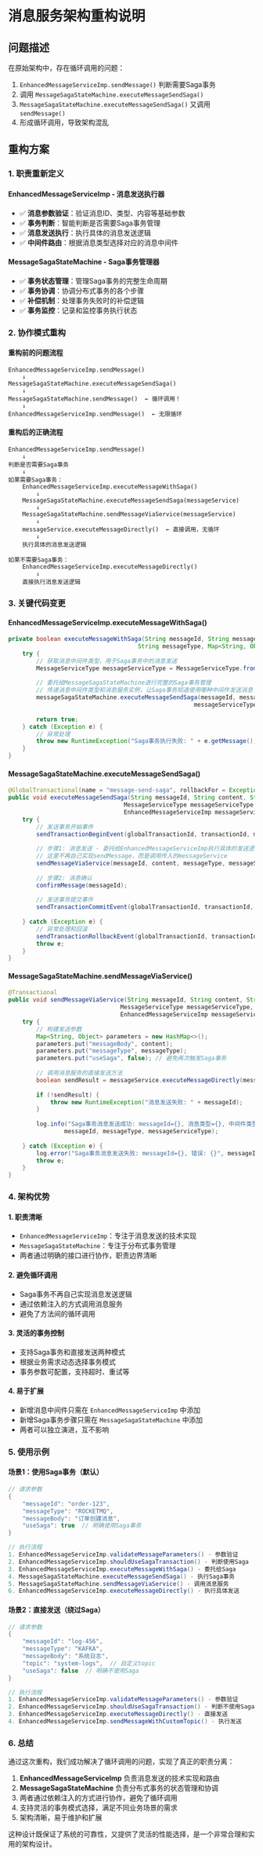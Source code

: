 # 消息服务架构重构说明

## 问题描述

在原始架构中，存在循环调用的问题：

1. `EnhancedMessageServiceImp.sendMessage()` 判断需要Saga事务
2. 调用 `MessageSagaStateMachine.executeMessageSendSaga()`
3. `MessageSagaStateMachine.executeMessageSendSaga()` 又调用 `sendMessage()`
4. 形成循环调用，导致架构混乱

## 重构方案

### 1. 职责重新定义

#### **EnhancedMessageServiceImp - 消息发送执行器**
- ✅ **消息参数验证**：验证消息ID、类型、内容等基础参数
- ✅ **事务判断**：智能判断是否需要Saga事务管理
- ✅ **消息发送执行**：执行具体的消息发送逻辑
- ✅ **中间件路由**：根据消息类型选择对应的消息中间件

#### **MessageSagaStateMachine - Saga事务管理器**
- ✅ **事务状态管理**：管理Saga事务的完整生命周期
- ✅ **事务协调**：协调分布式事务的各个步骤
- ✅ **补偿机制**：处理事务失败时的补偿逻辑
- ✅ **事务监控**：记录和监控事务执行状态

### 2. 协作模式重构

#### **重构前的问题流程**
```
EnhancedMessageServiceImp.sendMessage()
    ↓
MessageSagaStateMachine.executeMessageSendSaga()
    ↓
MessageSagaStateMachine.sendMessage()  ← 循环调用！
    ↓
EnhancedMessageServiceImp.sendMessage()  ← 无限循环
```

#### **重构后的正确流程**
```
EnhancedMessageServiceImp.sendMessage()
    ↓
判断是否需要Saga事务
    ↓
如果需要Saga事务：
    EnhancedMessageServiceImp.executeMessageWithSaga()
        ↓
    MessageSagaStateMachine.executeMessageSendSaga(messageService)
        ↓
    MessageSagaStateMachine.sendMessageViaService(messageService)
        ↓
    messageService.executeMessageDirectly()  ← 直接调用，无循环
        ↓
    执行具体的消息发送逻辑

如果不需要Saga事务：
    EnhancedMessageServiceImp.executeMessageDirectly()
        ↓
    直接执行消息发送逻辑
```

### 3. 关键代码变更

#### **EnhancedMessageServiceImp.executeMessageWithSaga()**
```java
private boolean executeMessageWithSaga(String messageId, String messageBody, 
                                     String messageType, Map<String, Object> parameters) {
    try {
        // 获取消息中间件类型，用于Saga事务中的消息发送
        MessageServiceType messageServiceType = MessageServiceType.fromCode(messageType.toUpperCase());
        
        // 委托给MessageSagaStateMachine进行完整的Saga事务管理
        // 传递消息中间件类型和消息服务实例，让Saga事务知道使用哪种中间件发送消息
        messageSagaStateMachine.executeMessageSendSaga(messageId, messageBody, messageType, 
                                                     messageServiceType, this);
        
        return true;
    } catch (Exception e) {
        // 异常处理
        throw new RuntimeException("Saga事务执行失败: " + e.getMessage(), e);
    }
}
```

#### **MessageSagaStateMachine.executeMessageSendSaga()**
```java
@GlobalTransactional(name = "message-send-saga", rollbackFor = Exception.class)
public void executeMessageSendSaga(String messageId, String content, String messageType, 
                                 MessageServiceType messageServiceType, 
                                 EnhancedMessageServiceImp messageService) {
    try {
        // 发送事务开始事件
        sendTransactionBeginEvent(globalTransactionId, transactionId, messageId, content);
        
        // 步骤1: 消息发送 - 委托给EnhancedMessageServiceImp执行具体的发送逻辑
        // 这里不再自己实现sendMessage，而是调用传入的messageService
        sendMessageViaService(messageId, content, messageType, messageServiceType, messageService);
        
        // 步骤2: 消息确认
        confirmMessage(messageId);
        
        // 发送事务提交事件
        sendTransactionCommitEvent(globalTransactionId, transactionId, messageId, content);
        
    } catch (Exception e) {
        // 异常处理和回滚
        sendTransactionRollbackEvent(globalTransactionId, transactionId, messageId, content, e.getMessage());
        throw e;
    }
}
```

#### **MessageSagaStateMachine.sendMessageViaService()**
```java
@Transactional
public void sendMessageViaService(String messageId, String content, String messageType, 
                                MessageServiceType messageServiceType, 
                                EnhancedMessageServiceImp messageService) {
    try {
        // 构建发送参数
        Map<String, Object> parameters = new HashMap<>();
        parameters.put("messageBody", content);
        parameters.put("messageType", messageType);
        parameters.put("useSaga", false); // 避免再次触发Saga事务
        
        // 调用消息服务的直接发送方法
        boolean sendResult = messageService.executeMessageDirectly(messageServiceType, messageId, content, parameters);
        
        if (!sendResult) {
            throw new RuntimeException("消息发送失败: " + messageId);
        }
        
        log.info("Saga事务消息发送成功: messageId={}, 消息类型={}, 中间件类型={}", 
                messageId, messageType, messageServiceType);
        
    } catch (Exception e) {
        log.error("Saga事务消息发送失败: messageId={}, 错误: {}", messageId, e.getMessage(), e);
        throw e;
    }
}
```

### 4. 架构优势

#### **1. 职责清晰**
- `EnhancedMessageServiceImp`：专注于消息发送的技术实现
- `MessageSagaStateMachine`：专注于分布式事务管理
- 两者通过明确的接口进行协作，职责边界清晰

#### **2. 避免循环调用**
- Saga事务不再自己实现消息发送逻辑
- 通过依赖注入的方式调用消息服务
- 避免了方法间的循环调用

#### **3. 灵活的事务控制**
- 支持Saga事务和直接发送两种模式
- 根据业务需求动态选择事务模式
- 事务参数可配置，支持超时、重试等

#### **4. 易于扩展**
- 新增消息中间件只需在 `EnhancedMessageServiceImp` 中添加
- 新增Saga事务步骤只需在 `MessageSagaStateMachine` 中添加
- 两者可以独立演进，互不影响

### 5. 使用示例

#### **场景1：使用Saga事务（默认）**
```java
// 请求参数
{
    "messageId": "order-123",
    "messageType": "ROCKETMQ",
    "messageBody": "订单创建消息",
    "useSaga": true  // 明确使用Saga事务
}

// 执行流程
1. EnhancedMessageServiceImp.validateMessageParameters() - 参数验证
2. EnhancedMessageServiceImp.shouldUseSagaTransaction() - 判断使用Saga
3. EnhancedMessageServiceImp.executeMessageWithSaga() - 委托给Saga
4. MessageSagaStateMachine.executeMessageSendSaga() - 执行Saga事务
5. MessageSagaStateMachine.sendMessageViaService() - 调用消息服务
6. EnhancedMessageServiceImp.executeMessageDirectly() - 执行具体发送
```

#### **场景2：直接发送（绕过Saga）**
```java
// 请求参数
{
    "messageId": "log-456",
    "messageType": "KAFKA",
    "messageBody": "系统日志",
    "topic": "system-logs",  // 自定义topic
    "useSaga": false  // 明确不使用Saga
}

// 执行流程
1. EnhancedMessageServiceImp.validateMessageParameters() - 参数验证
2. EnhancedMessageServiceImp.shouldUseSagaTransaction() - 判断不使用Saga
3. EnhancedMessageServiceImp.executeMessageDirectly() - 直接发送
4. EnhancedMessageServiceImp.sendMessageWithCustomTopic() - 执行发送
```

### 6. 总结

通过这次重构，我们成功解决了循环调用的问题，实现了真正的职责分离：

1. **EnhancedMessageServiceImp** 负责消息发送的技术实现和路由
2. **MessageSagaStateMachine** 负责分布式事务的状态管理和协调
3. 两者通过依赖注入的方式进行协作，避免了循环调用
4. 支持灵活的事务模式选择，满足不同业务场景的需求
5. 架构清晰，易于维护和扩展

这种设计既保证了系统的可靠性，又提供了灵活的性能选择，是一个非常合理和实用的架构设计。
